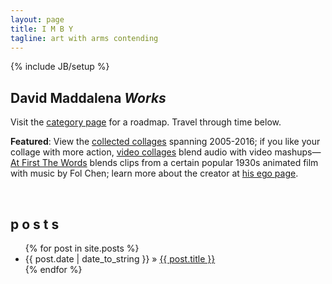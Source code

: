 ```yaml
---
layout: page
title: I M B Y
tagline: art with arms contending
---
```

{% include JB/setup %}

## David Maddalena *Works*
Visit the [category page](http://www.imby.net/categories.html) for a roadmap. Travel through time below.

**Featured**: View the [collected collages](http://www.imby.net/20140223/collected-collages) spanning 2005-2016; if you like your collage with more action, [video collages](http://www.imby.net/categories.html#video-ref) blend audio with video mashups&mdash;[At First The Words](20150801/first-the-words) blends clips from a certain popular 1930s animated film with music by Fol Chen; learn more about the creator at [his ego page](http://maddalena.imby.net). 

&nbsp;

## p o s t s


<ul class="posts">
  {% for post in site.posts %}
    <li><span>{{ post.date | date_to_string }}</span> &raquo; <a href="{{ BASE_PATH }}{{ post.url }}">{{ post.title }}</a></li>
  {% endfor %}
</ul>
